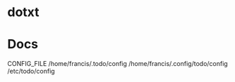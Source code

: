 # dotxt
# Docs
CONFIG_FILE
        /home/francis/.todo/config
        /home/francis/.config/todo/config
        /etc/todo/config
